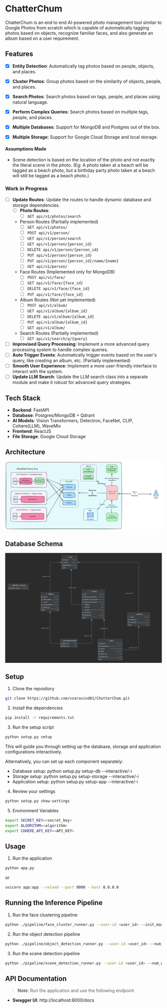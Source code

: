 ChatterChum
===========

ChatterChum is an end to end AI-powered photo management tool similar to Google Photos from scratch which is capable of automatically tagging photos based on objects, recognize familiar faces, and also generate an album based on a user requirement.

## Features
- [x] **Entity Detection**: Automatically tag photos based on people, objects, and places.
- [x] **Cluster Photos**: Group photos based on the similarity of objects, people, and places.
- [x] **Search Photos**: Search photos based on tags, people, and places using natural language.
- [x] **Perform Complex Queries**: Search photos based on multiple tags, people, and places.
- [x] **Multiple Databases**: Support for MongoDB and Postgres out of the box.
- [x] **Multiple Storage**: Support for Google Cloud Storage and local storage.


#### Assumptions Made
- Scene detection is based on the location of the photo and not exactly the literal scene in the photo. (Eg: A photo taken at a beach will be tagged as a beach photo, but a birthday party photo taken at a beach will still be tagged as a beach photo.)


### Work in Progress
- [ ] **Update Routes**: Update the routes to handle dynamic database and storage dependencies.
    - [ ] **Photo Routes**:
        - [ ] `GET api/v1/photos/search`

    - Person Routes (Partially implemented)
        - [ ] `GET api/v1/photos/`
        - [ ] `POST api/v1/person/`
        - [ ] `GET api/v1/person/search`
        - [ ] `GET api/v1/person/{person_id}`
        - [ ] `DELETE api/v1/person/{person_id}`
        - [ ] `PUT api/v1/person/{person_id}`
        - [ ] `PUT api/v1/person/{person_id}/name/{name}`
        - [ ] `GET api/v1/person/`
    - Face Routes (Implemented only for MongoDB)
        - [ ] `POST api/v1/face/`
        - [ ] `GET api/v1/face/{face_id}`
        - [ ] `DELETE api/v1/face/{face_id}`
        - [ ] `PUT api/v1/face/{face_id}`
    - Album Routes (Not yet implemented)
        - [ ] `POST api/v1/album/`
        - [ ] `GET api/v1/album/{album_id}`
        - [ ] `DELETE api/v1/album/{album_id}`
        - [ ] `PUT api/v1/album/{album_id}`
        - [ ] `GET api/v1/album/`

    - Search Routes (Partially implemented)
        - [ ] `GET api/v1/search/q/{query}`
- [ ] **Improvised Query Processing**: Implement a more advanced query processing system to handle complex queries.
- [ ] **Auto Trigger Events**: Automatically trigger events based on the user's query, like creating an album, etc. (Partially implemented)
- [ ] **Smooth User Experience**: Implement a more user-friendly interface to interact with the system.
- [ ] **Update LLM Search**: Update the LLM search class into a separate module and make it robust for advanced query strategies.

## Tech Stack
- **Backend**: FastAPI
- **Database**: Postgres/MongoDB + Qdrant
- **AI Models**: Vision Transformers, Detectron, FaceNet, CLIP, Cohere(LLM), WaveMix
- **Frontend**: ReactJS
- **File Storage**: Google Cloud Storage

## Architecture
![Architecture](./assets/chatterchum-arch.png)

## Database Schema
![Database Schema](./assets/chatterchum-sql-schema.png)


## Setup
1. Clone the repository
```bash
git clone https://github.com/vsaravind01/ChatterChum.git
```
2. Install the dependencies
```bash
pip install -r requirements.txt
```

3. Run the setup script
```bash
python setup.py setup
```

   This will guide you through setting up the database, storage and application configurations interactively.

   Alternatively, you can set up each component separately:
   - Database setup: python setup.py setup-db --interactive/-i
   - Storage setup: python setup.py setup-storage --interactive/-i
   - Application setup: python setup.py setup-app --interactive/-i

4. Review your settings
```bash
python setup.py show-settings
```

5. Environment Variables
```bash
export SECRET_KEY=<secret_key>
export ALGORITHM=<algorithm>
export COHERE_API_KEY=<API_KEY>

```

## Usage
1. Run the application
```bash
python app.py
```
or
```bash
uvicorn app:app --reload --port 8000 --host 0.0.0.0
```

## Running the Inference Pipeline
1. Run the face clustering pipeline
```bash
python ./pipeline/face_cluster_runner.py --user-id <user_id> --init_max_size 3 --threshold 0.72 --min_community_size 2 --num_workers 3
```
2. Run the object detection pipeline
```bash
python ./pipeline/object_detection_runner.py --user-id <user_id> --num_workers 3
```
3. Run the scene detection pipeline
```bash
python ./pipeline/scene_detection_runner.py --user-id <user_id> --num_workers 3
```


## API Documentation
> **Note**: Run the application and use the following endpoint
- **Swagger UI**: http://localhost:8000/docs
